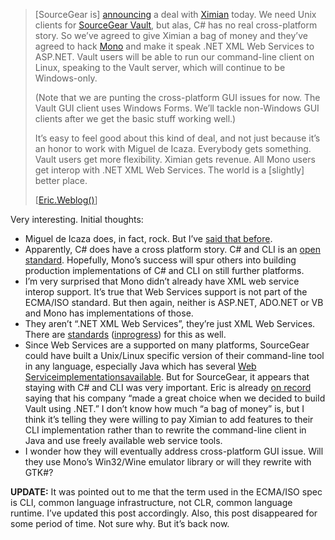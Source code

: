 > [SourceGear is]
> [announcing](http://www.ximian.com/about_us/press_center/press_releases/index.html?pr=sourcegear)
> a deal with [Ximian](http://www.ximian.com/) today. We need Unix
> clients for [SourceGear Vault](http://www.sourcegear.com/vault/), but
> alas, C\# has no real cross-platform story. So we’ve agreed to give
> Ximian a bag of money and they’ve agreed to hack
> [Mono](http://www.go-mono.com/) and make it speak .NET XML Web
> Services to ASP.NET. Vault users will be able to run our command-line
> client on Linux, speaking to the Vault server, which will continue to
> be Windows-only.
>
> (Note that we are punting the cross-platform GUI issues for now. The
> Vault GUI client uses Windows Forms. We’ll tackle non-Windows GUI
> clients after we get the basic stuff working well.)
>
> It’s easy to feel good about this kind of deal, and not just because
> it’s an honor to work with Miguel de Icaza. Everybody gets something.
> Vault users get more flexibility. Ximian gets revenue. All Mono users
> get interop with .NET XML Web Services. The world is a [slightly]
> better place.
>
> [[Eric.Weblog()](http://software.ericsink.com/20030611.html#10102)]

Very interesting. Initial thoughts:

-   Miguel de Icaza does, in fact, rock. But I’ve [said that
    before](PermaLink.aspx?guid=4eaea182-2caf-4f65-ada1-c9be7e8bb36b).
-   Apparently, C\# does have a cross platform story. C\# and CLI is an
    [open standard](http://msdn.microsoft.com/net/ecma/). Hopefully,
    Mono’s success will spur others into building production
    implementations of C\# and CLI on still further platforms.
-   I’m very surprised that Mono didn’t already have XML web service
    interop support. It’s true that Web Services support is not part of
    the ECMA/ISO standard. But then again, neither is ASP.NET, ADO.NET
    or VB and Mono has implementations of those.
-   They aren’t “.NET XML Web Services”, they’re just XML Web Services.
    There are
    [standards](http://www.ws-i.org/Profiles/Basic/2003-05/BasicProfile-1.0-WGAD.htm)
    ([in](http://www.w3.org/TR/wsdl12/)[progress](http://www.w3.org/TR/soap12-part0/))
    for this as well.
-   Since Web Services are a supported on many platforms, SourceGear
    could have built a Unix/Linux specific version of their command-line
    tool in any language, especially Java which has several [Web
    Service](http://www.themindelectric.com/glue/index.html)[implementations](http://ws.apache.org/axis/)[available](http://java.sun.com/xml/downloads/javaxmlpack.html).
    But for SourceGear, it appears that staying with C\# and CLI was
    very important. Eric is already [on
    record](http://software.ericsink.com/Abstraction_Pile.html) saying
    that his company “made a great choice when we decided to build Vault
    using .NET.” I don’t know how much “a bag of money” is, but I think
    it’s telling they were willing to pay Ximian to add features to
    their CLI implementation rather than to rewrite the command-line
    client in Java and use freely available web service tools.
-   I wonder how they will eventually address cross-platform GUI issue.
    Will they use Mono’s Win32/Wine emulator library or will they
    rewrite with GTK\#?

**UPDATE:** It was pointed out to me that the term used in the ECMA/ISO
spec is CLI, common language infrastructure, not CLR, common language
runtime. I’ve updated this post accordingly. Also, this post disappeared
for some period of time. Not sure why. But it’s back now.
